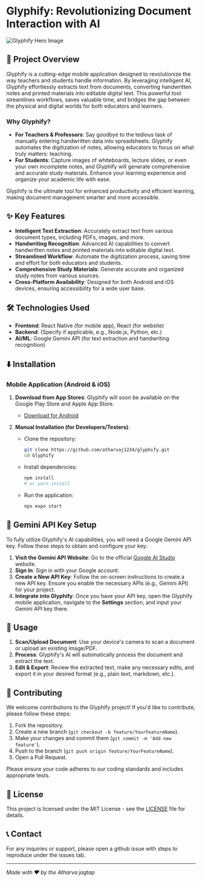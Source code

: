 # Glyphify: Revolutionizing Document Interaction with AI

![Glyphify Hero Image](https://atharvaj1234.github.io/glyphify/hero-section.png) <!-- Replace with an actual hero image URL -->

## 🚀 Project Overview

Glyphify is a cutting-edge mobile application designed to revolutionize the way teachers and students handle information. By leveraging intelligent AI, Glyphify effortlessly extracts text from documents, converting handwritten notes and printed materials into editable digital text. This powerful tool streamlines workflows, saves valuable time, and bridges the gap between the physical and digital worlds for both educators and learners.

### Why Glyphify?

- **For Teachers & Professors**: Say goodbye to the tedious task of manually entering handwritten data into spreadsheets. Glyphify automates the digitization of notes, allowing educators to focus on what truly matters: teaching.
- **For Students**: Capture images of whiteboards, lecture slides, or even your own incomplete notes, and Glyphify will generate comprehensive and accurate study materials. Enhance your learning experience and organize your academic life with ease.

Glyphify is the ultimate tool for enhanced productivity and efficient learning, making document management smarter and more accessible.

## ✨ Key Features

- **Intelligent Text Extraction**: Accurately extract text from various document types, including PDFs, images, and more.
- **Handwriting Recognition**: Advanced AI capabilities to convert handwritten notes and printed materials into editable digital text.
- **Streamlined Workflow**: Automate the digitization process, saving time and effort for both educators and students.
- **Comprehensive Study Materials**: Generate accurate and organized study notes from various sources.
- **Cross-Platform Availability**: Designed for both Android and iOS devices, ensuring accessibility for a wide user base.

## 🛠️ Technologies Used

- **Frontend**: React Native (for mobile app), React (for website)
- **Backend**: (Specify if applicable, e.g., Node.js, Python, etc.)
- **AI/ML**: Google Gemini API (for text extraction and handwriting recognition)

## ⬇️ Installation

### Mobile Application (Android & iOS)

1.  **Download from App Stores**: Glyphify will soon be available on the Google Play Store and Apple App Store.
    -   [Download for Android](https://atharvaj1234.github.io/glyphify/) <!-- Replace with actual link -->
    <!-- -   [Download for iOS](https://atharvaj1234.github.io/glyphify/) Replace with actual link -->

2.  **Manual Installation (for Developers/Testers)**:
    -   Clone the repository:
        ```bash
        git clone https://github.com/atharvaj1234/glyphify.git
        cd Glyphify
        ```
    -   Install dependencies:
        ```bash
        npm install
        # or yarn install
        ```
    -   Run the application:
        ```bash
        npx expo start
        ```

## 🔑 Gemini API Key Setup

To fully utilize Glyphify's AI capabilities, you will need a Google Gemini API key. Follow these steps to obtain and configure your key:

1.  **Visit the Gemini API Website**: Go to the official [Google AI Studio](https://aistudio.google.com/app/apikey) website.
2.  **Sign In**: Sign in with your Google account.
3.  **Create a New API Key**: Follow the on-screen instructions to create a new API key. Ensure you enable the necessary APIs (e.g., Gemini API) for your project.
4.  **Integrate into Glyphify**: Once you have your API key, open the Glyphify mobile application, navigate to the **Settings** section, and input your Gemini API key there.

## 🚀 Usage

1.  **Scan/Upload Document**: Use your device's camera to scan a document or upload an existing image/PDF.
2.  **Process**: Glyphify's AI will automatically process the document and extract the text.
3.  **Edit & Export**: Review the extracted text, make any necessary edits, and export it in your desired format (e.g., plain text, markdown, etc.).

## 🤝 Contributing

We welcome contributions to the Glyphify project! If you'd like to contribute, please follow these steps:

1.  Fork the repository.
2.  Create a new branch (`git checkout -b feature/YourFeatureName`).
3.  Make your changes and commit them (`git commit -m 'Add new feature'`).
4.  Push to the branch (`git push origin feature/YourFeatureName`).
5.  Open a Pull Request.

Please ensure your code adheres to our coding standards and includes appropriate tests.

## 📄 License

This project is licensed under the MIT License - see the [LICENSE](LICENSE) file for details. <!-- Create a LICENSE file if you don't have one -->

## 📞 Contact

For any inquiries or support, please open a github issue with steps to reproduce under the issues tab.

---

*Made with ❤️ by the Atharva jagtap*
